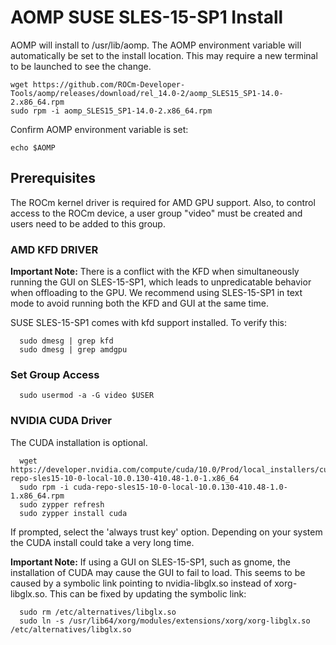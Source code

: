 # AOMP SUSE SLES-15-SP1 Install 
AOMP will install to /usr/lib/aomp. The AOMP environment variable will automatically be set to the install location. This may require a new terminal to be launched to see the change.
```
wget https://github.com/ROCm-Developer-Tools/aomp/releases/download/rel_14.0-2/aomp_SLES15_SP1-14.0-2.x86_64.rpm
sudo rpm -i aomp_SLES15_SP1-14.0-2.x86_64.rpm
```
Confirm AOMP environment variable is set:
```
echo $AOMP
```

## Prerequisites
The ROCm kernel driver is required for AMD GPU support.
Also, to control access to the ROCm device, a user group "video" must be created and users need to be added to this group.

### AMD KFD DRIVER
<b>Important Note:</b>
There is a conflict with the KFD when simultaneously running the GUI on SLES-15-SP1, which leads to unpredicatable behavior when offloading to the GPU. We recommend using SLES-15-SP1 in text mode to avoid running both the KFD and GUI at the same time.

SUSE SLES-15-SP1 comes with kfd support installed. To verify this:
```
  sudo dmesg | grep kfd
  sudo dmesg | grep amdgpu
```

### Set Group Access
```
  sudo usermod -a -G video $USER
```

### NVIDIA CUDA Driver
The CUDA installation is optional.
```
  wget https://developer.nvidia.com/compute/cuda/10.0/Prod/local_installers/cuda-repo-sles15-10-0-local-10.0.130-410.48-1.0-1.x86_64
  sudo rpm -i cuda-repo-sles15-10-0-local-10.0.130-410.48-1.0-1.x86_64.rpm
  sudo zypper refresh
  sudo zypper install cuda
```
If prompted, select the 'always trust key' option. Depending on your system the CUDA install could take a very long time.

<b>Important Note:</b>
If using a GUI on SLES-15-SP1, such as gnome, the installation of CUDA may cause the GUI to fail to load. This seems to be caused by a symbolic link pointing to nvidia-libglx.so instead of xorg-libglx.so. This can be fixed by updating the symbolic link:
```
  sudo rm /etc/alternatives/libglx.so
  sudo ln -s /usr/lib64/xorg/modules/extensions/xorg/xorg-libglx.so /etc/alternatives/libglx.so
```
